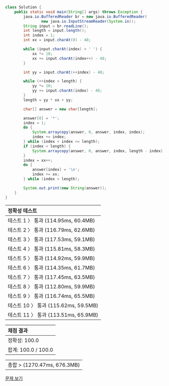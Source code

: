 ```java
class Solution {
    public static void main(String[] args) throws Exception {
        java.io.BufferedReader br = new java.io.BufferedReader(
                new java.io.InputStreamReader(System.in));
        String input = br.readLine();
        int length = input.length();
        int index = 1;
        int xx = input.charAt(0) - 48;

        while (input.charAt(index) > ' ') {
            xx *= 10;
            xx += input.charAt(index++) - 48;
        }

        int yy = input.charAt(++index) - 48;

        while (++index < length) {
            yy *= 10;
            yy += input.charAt(index) - 48;
        }
        length = yy * xx + yy;

        char[] answer = new char[length];

        answer[0] = '*';
        index = 1;
        do {
            System.arraycopy(answer, 0, answer, index, index);
            index += index;
        } while (index + index <= length);
        if (index < length) {
            System.arraycopy(answer, 0, answer, index, length - index);
        }
        index = xx++;
        do {
            answer[index] = '\n';
            index += xx;
        } while (index < length);

        System.out.print(new String(answer));
    }
}
```
 | 정확성 테스트 |
 |  :-  |
 | 테스트 1 〉 통과 (114.95ms, 60.4MB) |
 | 테스트 2 〉 통과 (116.79ms, 62.6MB) |
 | 테스트 3 〉 통과 (117.53ms, 59.1MB) |
 | 테스트 4 〉 통과 (115.81ms, 58.3MB) |
 | 테스트 5 〉 통과 (114.92ms, 59.9MB) |
 | 테스트 6 〉 통과 (114.35ms, 61.7MB) |
 | 테스트 7 〉 통과 (117.45ms, 63.5MB) |
 | 테스트 8 〉 통과 (112.80ms, 59.9MB) |
 | 테스트 9 〉 통과 (116.74ms, 65.5MB) |
 | 테스트 10 〉 통과 (115.62ms, 59.5MB) |
 | 테스트 11 〉 통과 (113.51ms, 65.9MB) |

 | 채점 결과 |
 | :- |
 | 정확성: 100.0 |
 | 합계: 100.0 / 100.0 |

 ||
 | :- |
 | 총합 > (1270.47ms, 676.3MB) |

[문제 보기](https://programmers.co.kr/learn/courses/30/lessons/12969?language=java)